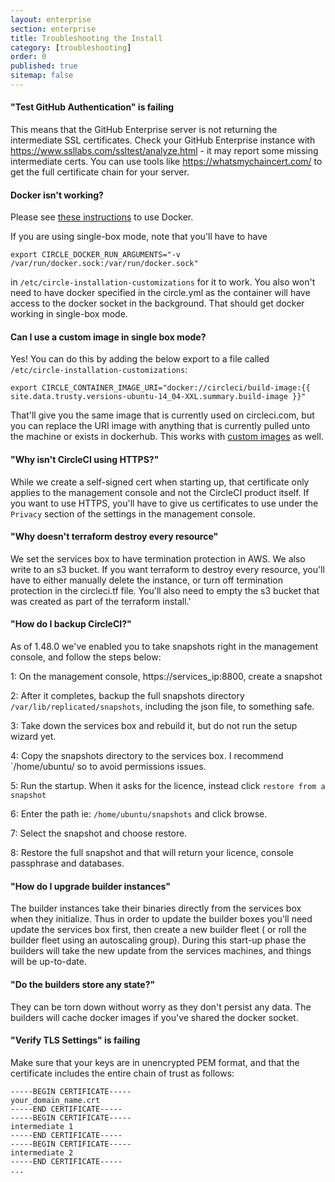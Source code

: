 ```yaml
---
layout: enterprise
section: enterprise
title: Troubleshooting the Install
category: [troubleshooting]
order: 0
published: true
sitemap: false
---
```



#### "Test GitHub Authentication" is failing

This means that the GitHub Enterprise server is not returning the intermediate SSL certificates. Check your GitHub Enterprise instance with <https://www.ssllabs.com/ssltest/analyze.html> - it may report some missing intermediate certs. You can use tools like <https://whatsmychaincert.com/> to get the full certificate chain for your server.


#### Docker isn't working?

Please see [these instructions](https://circleci.com/docs/enterprise/docker-builder-config/#sharing-the-docker-socket) to use Docker.

If you are using single-box mode, note that you'll have to have

`export CIRCLE_DOCKER_RUN_ARGUMENTS="-v /var/run/docker.sock:/var/run/docker.sock"`

in `/etc/circle-installation-customizations` for it to work. You also won't need to have docker specified in the circle.yml as the container will have access to the docker socket in the background. That should get docker working in single-box mode.

#### Can I use a custom image in single box mode?

Yes! You can do this by adding the below export to a file called `/etc/circle-installation-customizations`:


```
export CIRCLE_CONTAINER_IMAGE_URI="docker://circleci/build-image:{{ site.data.trusty.versions-ubuntu-14_04-XXL.summary.build-image }}"
```

That'll give you the same image that is currently used on circleci.com, but you can replace the URI image with anything that is currently pulled unto the machine or exists in dockerhub. This works with [custom images](https://github.com/circleci/image-builder) as well. 

#### "Why isn't CircleCI using HTTPS?"

While we create a self-signed cert when starting up, that certificate only applies to the management console and not the CircleCI product itself. If you want to use HTTPS, you'll have to give us certificates to use under the `Privacy` section of the settings in the management console.

#### "Why doesn't terraform destroy every resource"

We set the services box to have termination protection in AWS. We also write to an s3 bucket. If you want terraform to destroy every resource, you'll have to either manually delete the instance, or turn off termination protection in the circleci.tf file. You'll also need to empty the s3 bucket that was created as part of the terraform install.'

#### "How do I backup CircleCI?"

As of 1.48.0 we've enabled you to take snapshots right in the management console, and follow the steps below:

1: On the management console, https://services_ip:8800, create a snapshot

2: After it completes, backup the full snapshots directory `/var/lib/replicated/snapshots`, including the json file, to something safe.

3: Take down the services box and rebuild it, but do not run the setup wizard yet.

4: Copy the snapshots directory to the services box. I recommend `/home/ubuntu/ so to avoid permissions issues.

5: Run the startup. When it asks for the licence, instead click `restore from a snapshot` 

6: Enter the path ie: `/home/ubuntu/snapshots` and click browse.

7: Select the snapshot and choose restore.

8: Restore the full snapshot and that will return your licence, console passphrase and databases.

#### "How do I upgrade builder instances"

The builder instances take their binaries directly from the services box when they initialize. Thus in order to update the builder boxes you'll need update the services box first, then create a new builder fleet ( or roll the builder fleet using an autoscaling group). During this start-up phase the builders will take the new update from the services machines, and things will be up-to-date.


#### "Do the builders store any state?"

They can be torn down without worry as they don't persist any data. The builders will cache docker images if you've shared the docker socket.



#### "Verify TLS Settings" is failing

Make sure that your keys are in unencrypted PEM format, and that the certificate includes the entire chain of trust as follows:

```
-----BEGIN CERTIFICATE-----
your_domain_name.crt
-----END CERTIFICATE-----
-----BEGIN CERTIFICATE-----
intermediate 1
-----END CERTIFICATE-----
-----BEGIN CERTIFICATE-----
intermediate 2
-----END CERTIFICATE-----
...
```
